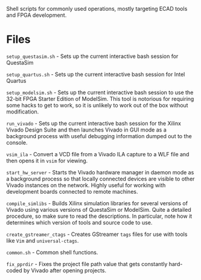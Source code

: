 Shell scripts for commonly used operations, mostly targeting ECAD tools and FPGA
development.

# Files
`setup_questasim.sh` - Sets up the current interactive bash session for
QuestaSim

`setup_quartus.sh` - Sets up the current interactive bash session for Intel
Quartus

`setup_modelsim.sh` - Sets up the current interactive bash session to use the
32-bit FPGA Starter Edition of ModelSim. This tool is notorious for requiring
some hacks to get to work, so it is unlikely to work out of the box without
modification.

`run_vivado` - Sets up the current interactive bash session for the Xilinx
Vivado Design Suite and then launches Vivado in GUI mode as a background process
with useful debugging information dumped out to the console.

`vsim_ila` - Convert a VCD file from a Vivado ILA capture to a WLF file and then
opens it in `vsim` for viewing.

`start_hw_server` - Starts the Vivado hardware manager in daemon mode as a
background process so that locally connected devices are visible to other Vivado
instances on the network. Highly useful for working with development boards
connected to remote machines.

`compile_simlibs` - Builds Xilinx simulation libraries for several versions of
Vivado using various versions of QuestaSim or ModelSim. Quite a detailed
procedure, so make sure to read the descriptions. In particular, note how it
determines which version of tools and source code to use.

`create_gstreamer_ctags` - Creates GStreamer `tags` files for use with tools
like `Vim` and `universal-ctags`.

`common.sh` - Common shell functions.

`fix_pprdir` - Fixes the project file path value that gets constantly hard-coded
by Vivado after opening projects.

